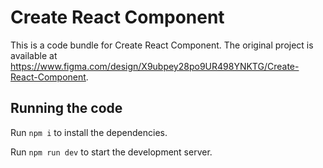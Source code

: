 
  # Create React Component

  This is a code bundle for Create React Component. The original project is available at https://www.figma.com/design/X9ubpey28po9UR498YNKTG/Create-React-Component.

  ## Running the code

  Run `npm i` to install the dependencies.

  Run `npm run dev` to start the development server.
  